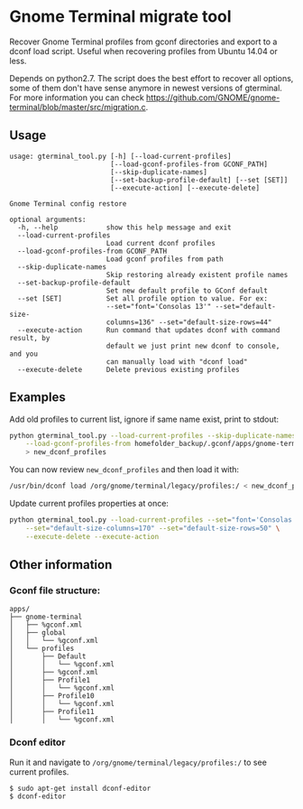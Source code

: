 # Gnome Terminal migrate tool

Recover Gnome Terminal profiles from gconf directories and export to a dconf load script.
Useful when recovering profiles from Ubuntu 14.04 or less.

Depends on python2.7. The script does the best effort to recover all options, some of them don't have sense anymore in newest versions of gterminal. For more information you can check <https://github.com/GNOME/gnome-terminal/blob/master/src/migration.c>.

## Usage
```
usage: gterminal_tool.py [-h] [--load-current-profiles]
                         [--load-gconf-profiles-from GCONF_PATH]
                         [--skip-duplicate-names]
                         [--set-backup-profile-default] [--set [SET]]
                         [--execute-action] [--execute-delete]

Gnome Terminal config restore

optional arguments:
  -h, --help            show this help message and exit
  --load-current-profiles
                        Load current dconf profiles
  --load-gconf-profiles-from GCONF_PATH
                        Load gconf profiles from path
  --skip-duplicate-names
                        Skip restoring already existent profile names
  --set-backup-profile-default
                        Set new default profile to GConf default
  --set [SET]           Set all profile option to value. For ex:
                        --set="font='Consolas 13'" --set="default-size-
                        columns=136" --set="default-size-rows=44"
  --execute-action      Run command that updates dconf with command result, by
                        default we just print new dconf to console, and you
                        can manually load with "dconf load"
  --execute-delete      Delete previous existing profiles
```


## Examples
Add old profiles to current list, ignore if same name exist, print to stdout:
```Bash
python gterminal_tool.py --load-current-profiles --skip-duplicate-names \
    --load-gconf-profiles-from homefolder_backup/.gconf/apps/gnome-terminal \
    > new_dconf_profiles
```

You can now review `new_dconf_profiles` and then load it with:
```Bash
/usr/bin/dconf load /org/gnome/terminal/legacy/profiles:/ < new_dconf_profiles
```

Update current profiles properties at once:
```Bash
python gterminal_tool.py --load-current-profiles --set="font='Consolas 13'" \
    --set="default-size-columns=170" --set="default-size-rows=50" \
    --execute-delete --execute-action
```

## Other information

### Gconf file structure:
```
apps/
├── gnome-terminal
│   ├── %gconf.xml
│   ├── global
│   │   └── %gconf.xml
│   └── profiles
│       ├── Default
│       │   └── %gconf.xml
│       ├── %gconf.xml
│       ├── Profile1
│       │   └── %gconf.xml
│       ├── Profile10
│       │   └── %gconf.xml
│       ├── Profile11
│       │   └── %gconf.xml
```

### Dconf editor
Run it and navigate to `/org/gnome/terminal/legacy/profiles:/` to see current profiles.
```
$ sudo apt-get install dconf-editor
$ dconf-editor
```